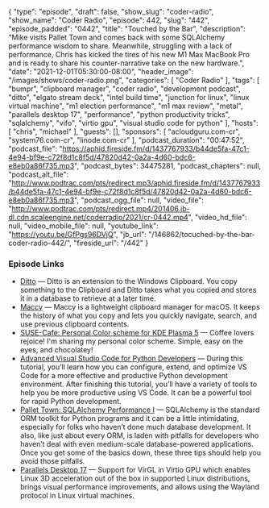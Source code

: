 {
  "type": "episode",
  "draft": false,
  "show_slug": "coder-radio",
  "show_name": "Coder Radio",
  "episode": 442,
  "slug": "442",
  "episode_padded": "0442",
  "title": "Touched by the Bar",
  "description": "Mike visits Pallet Town and comes back with some SQLAlchemy performance wisdom to share. Meanwhile, struggling with a lack of performance, Chris has kicked the tires of his new M1 Max MacBook Pro and is ready to share his counter-narrative take on the new hardware.",
  "date": "2021-12-01T05:30:00-08:00",
  "header_image": "/images/shows/coder-radio.png",
  "categories": [
    "Coder Radio"
  ],
  "tags": [
    "bumpr",
    "clipboard manager",
    "coder radio",
    "development podcast",
    "ditto",
    "elgato stream deck",
    "intel build time",
    "junction for linux",
    "linux virtual machine",
    "m1 election performance",
    "m1 max review",
    "metal",
    "parallels desktop 17",
    "performance",
    "python productivity tricks",
    "sqlalchemy",
    "vifo",
    "virtio gpu",
    "visual studio code for python"
  ],
  "hosts": [
    "chris",
    "michael"
  ],
  "guests": [],
  "sponsors": [
    "acloudguru.com-cr",
    "system76.com-cr",
    "linode.com-cr"
  ],
  "podcast_duration": "00:47:52",
  "podcast_file": "https://aphid.fireside.fm/d/1437767933/b44de5fa-47c1-4e94-bf9e-c72f8d1c8f5d/47820d42-0a2a-4d60-bdc6-e8eb0a86f735.mp3",
  "podcast_bytes": 34475281,
  "podcast_chapters": null,
  "podcast_alt_file": "http://www.podtrac.com/pts/redirect.mp3/aphid.fireside.fm/d/1437767933/b44de5fa-47c1-4e94-bf9e-c72f8d1c8f5d/47820d42-0a2a-4d60-bdc6-e8eb0a86f735.mp3",
  "podcast_ogg_file": null,
  "video_file": "http://www.podtrac.com/pts/redirect.mp4/201406.jb-dl.cdn.scaleengine.net/coderradio/2021/cr-0442.mp4",
  "video_hd_file": null,
  "video_mobile_file": null,
  "youtube_link": "https://youtu.be/GfPgs96DVjQ",
  "jb_url": "/146862/tocuched-by-the-bar-coder-radio-442/",
  "fireside_url": "/442"
}


### Episode Links

  * [Ditto](https://github.com/sabrogden/Ditto "Ditto") — Ditto is an extension to the Windows Clipboard. You copy something to the Clipboard and Ditto takes what you copied and stores it in a database to retrieve at a later time.
  * [Maccy](https://github.com/p0deje/Maccy "Maccy") — Maccy is a lightweight clipboard manager for macOS. It keeps the history of what you copy and lets you quickly navigate, search, and use previous clipboard contents.
  * [SUSE-Cafe: Personal Color scheme for KDE Plasma 5](https://github.com/LyrixCaz/SUSE-Cafe "SUSE-Cafe: Personal Color scheme for KDE Plasma 5") — Coffee lovers rejoice! I'm sharing my personal color scheme. Simple, easy on the eyes, and chocolatey! 
  * [Advanced Visual Studio Code for Python Developers](https://realpython.com/advanced-visual-studio-code-python/ "Advanced Visual Studio Code for Python Developers") — During this tutorial, you’ll learn how you can configure, extend, and optimize VS Code for a more effective and productive Python development environment. After finishing this tutorial, you’ll have a variety of tools to help you be more productive using VS Code. It can be a powerful tool for rapid Python development. 
  * [Pallet Town: SQLAlchemy Performance I](https://dominickm.com/pallet-town-sqlalchemy-performance-i/ "Pallet Town: SQLAlchemy Performance I") — SQLAlchemy is the standard ORM toolkit for Python programs and it can be a little intimidating, especially for folks who haven’t done much database development. It also, like just about every ORM, is laden with pitfalls for developers who haven’t deal with even medium-scale database-powered applications. Once you get some of the basics down, these three tips should help you avoid those pitfalls.
  * [Parallels Desktop 17](https://www.parallels.com/news/press-releases/show/pd17-for-mac-launches/ "Parallels Desktop 17") — Support for VirGL in Virtio GPU which enables Linux 3D acceleration out of the box in supported Linux distributions, brings visual performance improvements, and allows using the Wayland protocol in Linux virtual machines.


